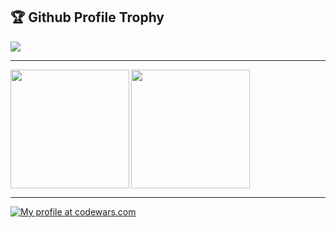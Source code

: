 <!-- ### Hi there 👋 -->

<!--
**lyokha/lyokha** is a ✨ _special_ ✨ repository because its `README.md` (this file) appears on your GitHub profile.

Here are some ideas to get you started:

- 🔭 I’m currently working on ...
- 🌱 I’m currently learning ...
- 👯 I’m looking to collaborate on ...
- 🤔 I’m looking for help with ...
- 💬 Ask me about ...
- 📫 How to reach me: ...
- 😄 Pronouns: ...
- ⚡ Fun fact: ...
-->

<h2>🏆 Github Profile Trophy</h2>
<img src="https://github-profile-trophy.vercel.app/?username=lyokha&column=8"/>

---

<!-- use github-readme-stats-sigma-five.vercel.app on Something went wrong! errors, see https://github.com/anuraghazra/github-readme-stats/issues/2149 -->

<div>
  <img height="190" align="left" src="https://github-readme-stats.vercel.app/api?username=lyokha&count_private=true&include_all_commits=true&show_icons=true" />
  <img height="190" src="https://github-readme-stats.vercel.app/api/top-langs/?username=lyokha&layout=compact&langs_count=10&hide=CMake,Makefile,HTML" />
</div>

---

[![My profile at codewars.com](https://www.codewars.com/users/lyokha/badges/large)](https://www.codewars.com/users/lyokha)
